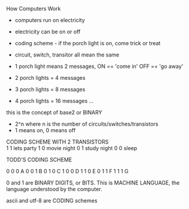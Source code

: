 How Computers Work

- computers run on electricity
- electricity can be on or off
- coding scheme - if the porch light is on, come trick or treat
- circuit, switch, transitor all mean the same

- 1 porch light means 2 messages, ON == 'come in' OFF == 'go away'
- 2 porch lights = 4 messages
- 3 porch lights = 8 messages
- 4 porch lights = 16 messages
...

this is the concept of base2 or BINARY

- 2^n where n is the number of circuits/switches/transistors
- 1 means on, 0 means off

CODING SCHEME WITH 2 TRANSISTORS    
1 1     lets party
1 0     movie night
0 1     study night
0 0     sleep

TODD'S CODING SCHEME

0 0 0       A
0 0 1       B
0 1 0       C
1 0 0       D
1 1 0       E
0 1 1       F
1 1 1       G

0 and 1 are BINARY DIGITS, or BITS. This is MACHINE LANGUAGE,
the language understood by the computer.

ascii and utf-8 are CODING schemes



